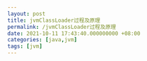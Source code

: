 ```yaml
---
layout: post
title: jvmClassLoader过程及原理
permalink: /jvmClassLoader过程及原理
date: 2021-10-11 17:43:40.000000000 +08:00
categories: [java,jvm]
tags: [jvm]
---
```


